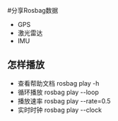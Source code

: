 #分享Rosbag数据
- GPS
- 激光雷达
- IMU

## 怎样播放
- 查看帮助文档 rosbag play -h
- 循环播放 rosbag play --loop
- 播放速率 rosbag play --rate=0.5 
- 实时时钟 rosbag play --clock

